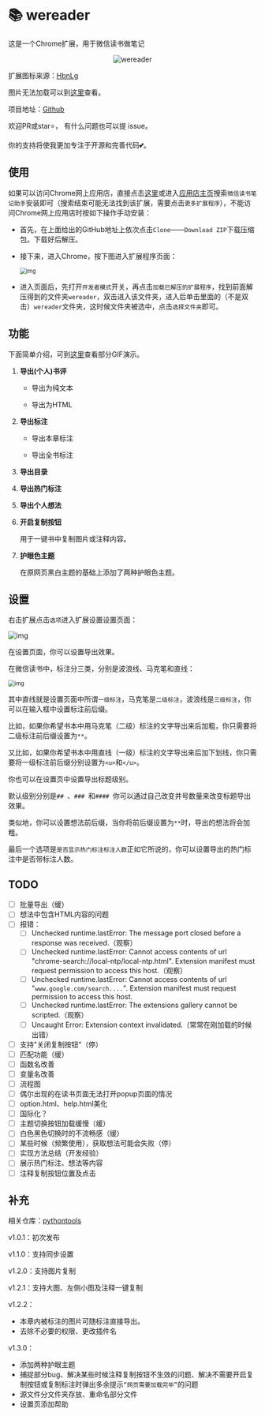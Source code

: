 # 📚 wereader

这是一个Chrome扩展，用于微信读书做笔记

<div align=center><img src="https://img2020.cnblogs.com/blog/1934175/202006/1934175-20200611114231692-1796260636.png" alt="wereader" style="zoom: 100%;" /></div>

扩展图标来源：[HbnLg](https://www.iconfont.cn/user/detail?spm=a313x.7781069.1998910419.dcc7d6115&userViewType=collections&uid=4451423)

图片无法加载可以到[这里](https://www.cnblogs.com/Higurashi-kagome/p/13092175.html)查看。

项目地址：[Github](https://github.com/liuhao326/wereader)

欢迎PR或star:star:， 有什么问题也可以提 issue。

你的支持将使我更加专注于开源和完善代码:two_hearts:。

## 使用

如果可以访问Chrome网上应用店，直接点击[这里](https://chrome.google.com/webstore/detail/%E5%BE%AE%E4%BF%A1%E8%AF%BB%E4%B9%A6%E7%AC%94%E8%AE%B0%E5%8A%A9%E6%89%8B/cmlenojlebcodibpdhmklglnbaghpdcg?hl=zh-CN)或进入[应用店主页](https://chrome.google.com/webstore/category/extensions?hl=zh-CN)搜索`微信读书笔记助手`安装即可（搜索结束可能无法找到该扩展，需要点击`更多扩展程序`），不能访问Chrome网上应用店时按如下操作手动安装：

- 首先，在上面给出的GitHub地址上依次点击`Clone`——`Download ZIP`下载压缩包。下载好后解压。

- 接下来，进入Chrome，按下图进入扩展程序页面：

  <img src="https://images.cnblogs.com/cnblogs_com/Higurashi-kagome/1783389/o_200620111930image-20200620191746304.png" alt="img" style="zoom: 80%;" />

- 进入页面后，先打开`开发者模式`开关，再点击`加载已解压的扩展程序`，找到前面解压得到的文件夹`wereader`，双击进入该文件夹，进入后单击里面的（不是双击）`wereader`文件夹，这时候文件夹被选中，点击`选择文件夹`即可。

## 功能

下面简单介绍，可到[这里](https://www.cnblogs.com/Higurashi-kagome/p/13092175.html)查看部分GIF演示。

1. **导出(个人)书评**

   - 导出为纯文本

   - 导出为HTML

2. **导出标注**

   - 导出本章标注

   - 导出全书标注

3. **导出目录**

4. **导出热门标注**

5. **导出个人想法**

6. **开启复制按钮**

   用于一键书中复制图片或注释内容。

7. **护眼色主题**

   在原网页黑白主题的基础上添加了两种护眼色主题。

## 设置

右击扩展点击`选项`进入扩展设置设置页面：

![img](https://img2020.cnblogs.com/blog/1934175/202006/1934175-20200611111402853-277977098.gif)

在设置页面，你可以设置导出效果。

在微信读书中，标注分三类，分别是波浪线、马克笔和直线：

<img src="https://images.cnblogs.com/cnblogs_com/Higurashi-kagome/1783389/o_200620110908QQ%E6%88%AA%E5%9B%BE20200620190842.png" alt="img" style="zoom:80%;" />

其中直线就是设置页面中所谓`一级标注`，马克笔是`二级标注`，波浪线是`三级标注`，你可以在输入框中设置标注前后缀。

比如，如果你希望书本中用马克笔（二级）标注的文字导出来后加粗，你只需要将二级标注前后缀设置为`**`。

又比如，如果你希望书本中用直线（一级）标注的文字导出来后加下划线，你只需要将一级标注前后缀分别设置为`<u>`和`</u>`。

你也可以在设置页中设置导出标题级别。

默认级别分别是`## `、`### `和`#### `你可以通过自己改变井号数量来改变标题导出效果。

类似地，你可以设置想法前后缀，当你将前后缀设置为`**`时，导出的想法将会加粗。

最后一个选项是`是否显示热门标注标注人数`正如它所说的，你可以设置导出的热门标注中是否带标注人数。

## TODO

- [ ] 批量导出（缓）
- [ ] 想法中包含HTML内容的问题
- [ ] 报错：
  - [ ] Unchecked runtime.lastError: The message port closed before a response was received.（观察）
  - [ ] Unchecked runtime.lastError: Cannot access contents of url "chrome-search://local-ntp/local-ntp.html". Extension manifest must request permission to access this host.（观察）
  - [ ] Unchecked runtime.lastError: Cannot access contents of url "`www.google.com/search....`". Extension manifest must request permission to access this host.
  - [ ] Unchecked runtime.lastError: The extensions gallery cannot be scripted.（观察）
  - [ ] Uncaught Error: Extension context invalidated.（常常在刚加载的时候出错）
- [ ] 支持"关闭复制按钮"（停）
- [ ] 匹配功能（缓）
- [ ] 函数名改善
- [ ] 变量名改善
- [ ] 流程图
- [ ] 偶尔出现的在读书页面无法打开popup页面的情况
- [ ] option.html、help.html美化
- [ ] 国际化？
- [ ] 主题切换按钮加载缓慢（缓）
- [ ] 白色黑色切换时的不流畅感（缓）
- [ ] 某些时候（频繁使用），获取想法可能会失败（停）
- [ ] 实现方法总结（开发经验）
- [ ] 展示热门标注、想法等内容
- [ ] 注释复制按钮位置及点击

## 补充

相关仓库：[pythontools](https://github.com/liuhao326/pythontools)

v1.0.1：初次发布

v1.1.0：支持同步设置

v1.2.0：支持图片复制

v1.2.1：支持大图、左侧小图及注释一键复制

v1.2.2：

- 本章内被标注的图片可随标注直接导出。
- 去除不必要的权限、更改插件名

v1.3.0：

- 添加两种护眼主题
- 捕捉部分bug、解决某些时候注释复制按钮不生效的问题、解决不需要开启复制按钮或复制标注时弹出多余提示`“网页需要加载完毕”`的问题
- 源文件分文件夹存放、重命名部分文件
- 设置页添加帮助